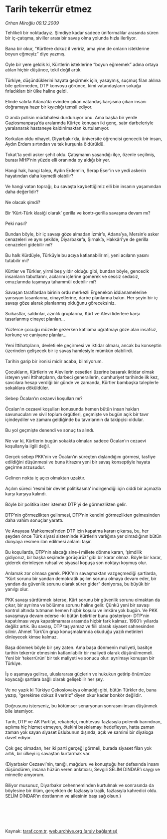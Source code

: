 # Tarih tekerrür etmez

*Orhan Miroğlu 09.12.2009*

<div class="taraf_structure_2col_1zq">
<div class="margen_n">



 <p>Tehlikeli bir noktadayız. Şimdiye kadar sadece üniformalılar arasında süren bir iç-çatışma, siviller arası bir savaş olma yolunda hızla ilerliyor. <br/><br/>Bana bir okur, “Kürtlere dokuz il veririz, ama yine de onların isteklerine boyun eğmeyiz” diye yazmış. <br/><br/>Öyle bir yere geldik ki, Kürtlerin isteklerine “boyun eğmemek” adına ortaya atılan hiçbir düşünce, tekil değil artık. <br/><br/>Türkiye, düşündüklerini hayata geçirmek için, yasaymış, suçmuş filan aklına bile getirmeden, DTP konvoyu görünce, kimi vatandaşların sokağa fırladıkları bir ülke haline geldi. <br/><br/>Elinde satırla Adana’da evinden çıkan vatandaş karşısına çıkan insanı doğramaya hazır bir kıyıcılığı temsil ediyor. <br/><br/>O anda polisin müdahalesi durduruyor onu. Ama başka bir yerde Gaziosmanpaşa’da aralarında Kürtçe konuşan iki genç, satır darbeleriyle yaralanarak hastaneye kaldırılmaktan kurtulamıyor. <br/><br/>Korkulan oldu nihayet. Diyarbakır’da, üniversite öğrencisi gencecik bir insan, Aydın Erdem sırtından ve tek kurşunla öldürüldü. <br/><br/>Tokat’ta yedi asker şehit oldu. Çatışmanın yaşandığı ilçe, özenle seçilmiş, burası MHP’nin yüzde elli oranında oy aldığı bir yer. <br/><br/>Hangi hak, hangi talep, Aydın Erdem’in, Serap Eser’in ve yedi askerin hayatından daha kıymetli olabilir? <br/><br/>Ve hangi vatan toprağı, bu savaşta kaybettiğimiz elli bin insanın yaşamından daha değerlidir? <br/><br/>Ne olacak şimdi? <br/><br/>Bir ‘Kürt-Türk klasiği olarak’ gerilla ve kontr-gerilla savaşına devam mı? <br/><br/>Peki nasıl? <br/><br/>Bundan böyle, bir iç savaşı göze almadan İzmir’e, Adana’ya, Mersin’e asker cenazeleri ve aynı şekilde, Diyarbakır’a, Şırnak’a, Hakkâri’ye de gerilla cenazeleri gidebilir mi? <br/><br/>Bu halk Kürdüyle, Türküyle bu acıya katlanabilir mi, yeni acıların yasını tutabilir mi? <br/><br/>Kürtler ve Türkler, yirmi beş yıldır olduğu gibi, bundan böyle, gencecik insanların tabutlarını, acılarını içlerine gömerek ve sessiz sedasız, omuzlarında taşımaya tahammül edebilir mi? <br/><br/>Savaşan taraflardan birinin ordu merkezli Ergenekon iddianamelerine yansıyan tasarılarına, cinayetlerine, darbe planlarına bakın. Her şeyin bir iç savaşı göze alarak planlanmış olduğunu göreceksiniz. <br/><br/>Suikastlar, saldırılar, azınlık gruplarına, Kürt ve Alevi liderlere karşı tasarlanmış cinayet planları... <br/><br/>Yüzlerce çocuğu müzede gezerken katliama uğratmayı göze alan insafsız, korkunç ve caniyane planlar... <br/><br/>Yeni İttihatçıların, devleti ele geçirmesi ve iktidar olması, ancak bu konseptin üzerinden gelişecek bir iç savaş hamlesiyle mümkün olabilirdi. <br/><br/>Tarihin garip bir ironisi midir acaba, bilmiyorum. <br/><br/>Çocukların, Kürtlerin ve Alevilerin cesetleri üzerine basarak iktidar olmak isteyen yeni İttihatçıların, darbeci generallerin, cumhuriyet tarihinde ilk kez, savcılara hesap verdiği bir günde ve zamanda, Kürtler bambaşka taleplerle sokaklara döküldüler. <br/><br/>Sebep Öcalan’ın cezaevi koşulları mı? <br/><br/>Öcalan’ın cezaevi koşulları konusunda hemen bütün insan hakları savunucuları ve sivil toplum örgütleri, geçmişte ve bugün açık bir tavır içindeydiler ve zamanı geldiğinde bu tavırlarının da takipçisi oldular. <br/><br/>Bu yol geçmişte denendi ve sonuç ta alındı. <br/><br/>Ne var ki, Kürtlerin bugün sokakta olmaları sadece Öcalan’ın cezaevi koşullarıyla ilgili değil. <br/><br/>Gerçek sebep PKK’nin ve Öcalan’ın süreçten dışlandığını görmesi, tasfiye edildiğini düşünmesi ve buna itirazını yeni bir savaş konseptiyle hayata geçirme arzusudur. <br/><br/>Gelinen nokta iç açıcı olmaktan uzaktır. <br/><br/>Açılım süreci ‘resmî bir devlet politikasına’ indirgendiği için ciddi bir açmazla karşı karşıya kalındı. <br/><br/>Böyle bir politika ister istemez DTP’yi de görmezlikten gelir. <br/><br/>DTP’nin görmezlikten gelinmesi, DTP’nin kendini görmezlikten gelmesinden daha vahim sonuçlar yarattı. <br/><br/>Ve Anayasa Mahkemesi’nden DTP için kapatma kararı çıkarsa, bu, her şeyden önce Türk siyasi sisteminde Kürtlerin varlığına yer olmadığının bütün dünyaya resmen ilan edilmesi anlamı taşır. <br/><br/>Bu koşullarda, DTP’nin alacağı sine-i millete dönme kararı, ‘şimdilik gidiyoruz, bir başka seçimde görüşürüz’ gibi bir karar olmaz. Böyle bir karar, giderek derinleşen ruhsal ve siyasal kopuşa son noktayı koymuş olur. <br/><br/>Anlamak zor olmasa gerek. PKK’nin savaşmaktan vazgeçmediği şartlarda, “Kürt sorunu bir yandan demokratik açılım sorunu olmaya devam eder, bir yandan da güvenlik sorunu olarak sürer gider” deniyorsa, bu büyük bir yanılgı olur. <br/><br/>PKK savaşı sürdürmek isterse, Kürt sorunu bir güvenlik sorunu olmaktan da çıkar, bir ayrılma ve bölünme sorunu haline gelir. Çünkü yeni bir savaşı kontrol altında tutmanın hemen hiçbir koşulu ve imkânı yok bugün. Ve PKK savaşmaya devam ederse –ki bütün belirtiler bunu gösteriyor- DTP’nin kapatılması veya kapatılmaması arasında hiçbir fark kalmaz. 1990’lı yıllarda değiliz artık. Bu savaşı, DTP taşıyamaz ve fiili olarak siyaset sahnesinden silinir. Ahmet Türk’ün grup konuşmalarında okuduğu yazılı metinleri dinleyecek kimse kalmaz. <br/><br/>Başa dönmek böyle bir şey zaten. Ama başa dönmenin maliyeti, basitçe tarihin tekerrür etmesinin katlanılabilir bir maliyeti olarak düşünülmemeli. Yeni bir ‘tekerrürün’ bir tek maliyeti ve sonucu olur: ayrılmayı konuşan bir Türkiye. <br/><br/>İş o aşamaya gelirse, uluslararası güçlerin ve hukukun getirip önümüze koyacağı şartlara bağlı olarak gelişebilir her şey. <br/><br/>Ve ne yazık ki Türkiye Çekoslovakya olmadığı gibi, bütün Türkler de, bana yazıp, “gerekirse dokuz il veririz” diyen okur kadar bonkör değildir. <br/><br/>Doğrusunu isterseniz, bu kötümser senaryonun sonrasını insan düşünmek bile istemiyor. <br/><br/>Tarih, DTP ve AK Parti’yi, rekabetçi, muhtevası fazlasıyla polemik barındıran, açılıma hiç hizmet etmeyen, ötekini baskılamayı hedefleyen, hatta zaman zaman yok sayan siyaset üslubunun dışında, açık ve samimi bir diyaloga davet ediyor. <br/><br/>Çok geç olmadan, her iki parti gerçeği görmeli, burada siyaset filan yok artık, bir ülkeyi iç savaştan kurtarmak var. <br/><br/>(Diyarbakır Cezaevi’nin, tanığı, mağduru ve konuştuğu her defasında insanı düşündüren, insana hüzün veren anlatıcısı, Sevgili SELİM DİNDAR’ı saygı ve minnetle anıyorum. <br/><br/>Biliyor musunuz, Diyarbakır cehenneminden kurtulmak ve sonrasında da böylesine bir ölüm, gerçekten de fazlasıyla trajik, fazlasıyla kahredici oldu. SELİM DİNDAR’ın dostlarının ve ailesinin başı sağ olsun.)</p>
<br/>
<br/>
<br/>



<br/>


<div id="taraf_not">
</div>

</div>


</div>

Kaynak: [taraf.com.tr](http://taraf.com.tr:80/makale/8942.htm), [web.archive.org (arşiv bağlantısı)](http://web.archive.org/web/20100305034630/http://taraf.com.tr:80/makale/8942.htm)

